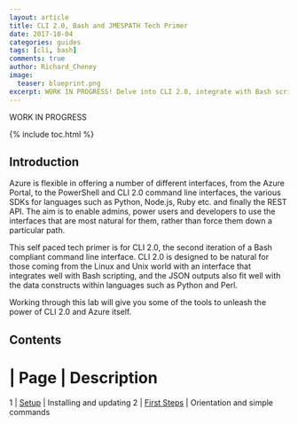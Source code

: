 ```yaml
---
layout: article
title: CLI 2.0, Bash and JMESPATH Tech Primer
date: 2017-10-04
categories: guides
tags: [cli, bash]
comments: true
author: Richard_Cheney
image:
  teaser: blueprint.png
excerpt: WORK IN PROGRESS! Delve into CLI 2.0, integrate with Bash scripts and unlock the power of the JMESPATH queries. 
---
```

WORK IN PROGRESS

{% include toc.html %}

## Introduction

Azure is flexible in offering a number of different interfaces, from the Azure Portal, to the PowerShell and CLI 2.0 command line interfaces, the various SDKs for languages such as Python, Node.js, Ruby etc. and finally the REST API.  The aim is to enable admins, power users and developers to use the interfaces that are most natural for them, rather than force them down a particular path.

This self paced tech primer is for CLI 2.0, the second iteration of a Bash compliant command line interface.  CLI 2.0 is designed to be natural for those coming from the Linux and Unix world with an interface that integrates well with Bash scripting, and the JSON outputs also fit well with the data constructs within languages such as Python and Perl.

Working through this lab will give you some of the tools to unleash the power of CLI 2.0 and Azure itself.

## Contents

# | Page | Description
1 | <a href="/guides/cli/cli-1-setup" target="_cli">Setup</a> | Installing and updating 
2 | <a href="/guides/cli/cli-2-firststeps" target="_cli">First Steps</a> | Orientation and simple commands 
